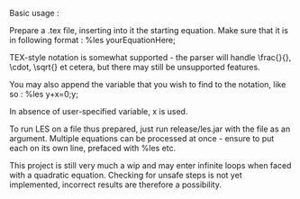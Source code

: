 
Basic usage :

Prepare a .tex file, inserting into it the starting equation.
Make sure that it is in following format :
%les yourEquationHere;

TEX-style notation is somewhat supported - the parser will handle \frac{}{}, \cdot, \sqrt{} et cetera, but there may still be unsupported features.

You may also append the variable that you wish to find to the notation, like so :
%les y+x=0;y;

In absence of user-specified variable, x is used.

To run LES on a file thus prepared, just run release/les.jar with the file as an argument. Multiple equations can be processed at once - ensure to put each on its own line, prefaced with %les etc.

This project is still very much a wip and may enter infinite loops when faced with a quadratic equation. Checking for unsafe steps is not yet implemented, incorrect results are therefore a possibility.
